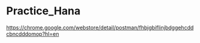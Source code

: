 # Practice_Hana

https://chrome.google.com/webstore/detail/postman/fhbjgbiflinjbdggehcddcbncdddomop?hl=en
